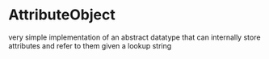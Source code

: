 # AttributeObject
very simple implementation of an abstract datatype that can internally store attributes and refer to them given a lookup string
